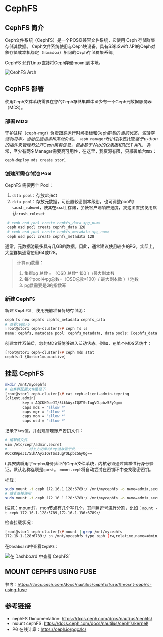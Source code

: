 # CephFS    


## CephFS 简介

Ceph文件系统（CephFS）是一个POSIX兼容文件系统，它使用 Ceph 存储群集存储其数据。 Ceph文件系统使用与Ceph块设备，具有S3和Swift API的Ceph对象存储或本机绑定（librados）相同的Ceph存储群集系统。

CephFS 允许Linux直接将Ceph存储mount到本地。

![](https://docs.ceph.com/docs/nautilus/_images/ditaa-b5a320fc160057a1a7da010b4215489fa66de242.png "CephFS Arch")

## CephFS 部署

使用Ceph文件系统需要在您的Ceph存储集群中至少有一个Ceph元数据服务器（MDS）。

### 部署 MDS

守护进程（ceph-mgr）负责跟踪运行时间指标和Ceph群集的*当前状态，包括存储利用率，当前性能指标和系统负载*。` Ceph Manager`守护程序还托管*基于python的插件来管理和公开Ceph集群信息，包括基于Web的仪表板和REST API*。 通常，至少有两名Manager需要高可用性，在这里，我资源有限，只部署单台`MDS`：

```bash
ceph-deploy mds create stor1
```

### 创建所需存储池 Pool

CephFS 需要两个 Pool：

1. `data pool`：存放object
2. `data pool`：存放元数据，可设置较高副本级别，也可调整pool的crush_ruleset，使其在ssd上存储，加快客户端响应速度，我这里直接使用默认`crush_ruleset`

```bash
 # ceph osd pool create cephfs_data <pg_num>
 ceph osd pool create cephfs_data 128
 # ceph osd pool create cephfs_metadata <pg_num>
 ceph osd pool create cephfs_metadata 128
```

通常，元数据池最多具有几GB的数据。因此，通常建议使用较少的PG。实际上，大型群集通常使用64或128。

> 计算pg数量：
>
> 1. 集群pg 总数 = （OSD 总数* 100 ）/最大副本数
> 2. 每个pool中pg总数=（OSD总数*100）/ 最大副本数 ）/ 池数
> 3. pg数需要是2的指数幂

### 新建 CephFS

新建 CephFS ，使用先前准备好的存储池：

```bash
ceph fs new cephfs cephfs_metadata cephfs_data
# 查看CephFS
[root@stor1 ceph-cluster]\# ceph fs ls
name: cephfs, metadata pool: cephfs_metadata, data pools: [cephfs_data ]
```

创建文件系统后，您的MDS将能够进入活动状态。例如，在单个MDS系统中：

```bash
[root@stor1 ceph-cluster]\# ceph mds stat
cephfs:1 {0=stor1=up:active}
```

## 挂载 CephFS

```bash
mkdir /mnt/mycephfs
# 在集群配置文件路径下
[root@stor1 ceph-cluster]\# cat ceph.client.admin.keyring 
[client.admin]
        key = AQCKK9peJI/5LhAAyxIQ8TSsIugVQLpbz5EyOg==
        caps mds = "allow *"
        caps mgr = "allow *"
        caps mon = "allow *"
        caps osd = "allow *"
```

记录下`key`值，并创建管理账户密钥文件：

```bash
# 编辑该文件
vim /etc/ceph/admin.secret
# -------- 将上方记录的key值放置于此 ----------
AQCKK9peJI/5LhAAyxIQ8TSsIugVQLpbz5EyOg==
```

:information_source: 要安装启用了cephx身份验证的Ceph文件系统，内核必须通过集群进行身份验证。默认名称选项是`guest`。 `mount.ceph`将自动尝试在密钥环中查找秘密密钥。

挂载：

```bash
sudo mount -t ceph 172.16.1.128:6789:/ /mnt/mycephfs -o name=admin,secretfile=/etc/ceph/admin.secret
# 或者直接使用
sudo mount -t ceph 172.16.1.128:6789:/ /mnt/mycephfs -o name=admin,secret=AQCKK9peJI/5LhAAyxIQ8TSsIugVQLpbz5EyOg==
```

:information_source:注意：mount时，mon节点有几个写几个，其间用逗号进行分割，比如：` mount -t ceph 172.16.1.128:6789,172.16.1.136:6789:/ `

检查挂载状况：

```bash
[root@stor1 ceph-cluster]\# mount | grep /mnt/mycephfs
172.16.1.128:6789:/ on /mnt/mycephfs type ceph (rw,relatime,name=admin,secret=<hidden>,acl,wsize=16777216)
```

在`Dashboard`中查看`CephFS`：

![](https://cdn.agou-ops.cn/blog-images/ceph-dashboard/ceph-dashboard-2.png "在`Dashboard`中查看`CephFS`")

## MOUNT CEPHFS USING FUSE

参考：https://docs.ceph.com/docs/nautilus/cephfs/fuse/#mount-cephfs-using-fuse

## 参考链接

* cephFS Documentation: https://docs.ceph.com/docs/nautilus/cephfs/
* mount cephFS: https://docs.ceph.com/docs/nautilus/cephfs/kernel/
* PG 在线计算：https://ceph.io/pgcalc/